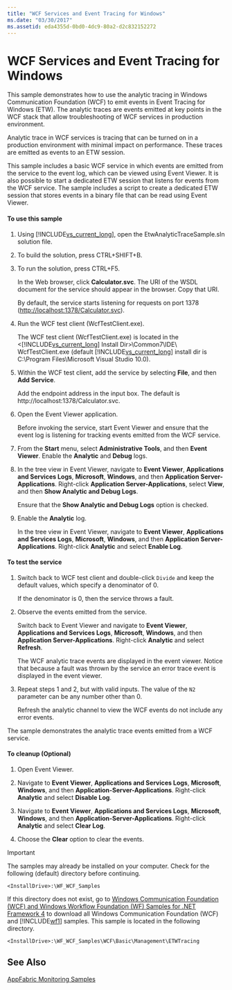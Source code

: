 ```yaml
---
title: "WCF Services and Event Tracing for Windows"
ms.date: "03/30/2017"
ms.assetid: eda4355d-0bd0-4dc9-80a2-d2c832152272
---
```

# WCF Services and Event Tracing for Windows
This sample demonstrates how to use the analytic tracing in Windows Communication Foundation (WCF) to emit events in Event Tracing for Windows (ETW). The analytic traces are events emitted at key points in the WCF stack that allow troubleshooting of WCF services in production environment.  
  
 Analytic trace in WCF services is tracing that can be turned on in a production environment with minimal impact on performance. These traces are emitted as events to an ETW session.  
  
 This sample includes a basic WCF service in which events are emitted from the service to the event log, which can be viewed using Event Viewer. It is also possible to start a dedicated ETW session that listens for events from the WCF service. The sample includes a script to create a dedicated ETW session that stores events in a binary file that can be read using Event Viewer.  
  
#### To use this sample  
  
1. Using [!INCLUDE[vs_current_long](../../../../includes/vs-current-long-md.md)], open the EtwAnalyticTraceSample.sln solution file.  
  
2. To build the solution, press CTRL+SHIFT+B.  
  
3. To run the solution, press CTRL+F5.  
  
    In the Web browser, click **Calculator.svc**. The URI of the WSDL document for the service should appear in the browser. Copy that URI.  
  
    By default, the service starts listening for requests on port 1378 (<http://localhost:1378/Calculator.svc>).  
  
4. Run the WCF test client (WcfTestClient.exe).  
  
    The WCF test client (WcfTestClient.exe) is located in the \<[!INCLUDE[vs_current_long](../../../../includes/vs-current-long-md.md)] Install Dir>\Common7\IDE\ WcfTestClient.exe (default [!INCLUDE[vs_current_long](../../../../includes/vs-current-long-md.md)] install dir is C:\Program Files\Microsoft Visual Studio 10.0).  
  
5. Within the WCF test client, add the service by selecting **File**, and then **Add Service**.  
  
    Add the endpoint address in the input box. The default is http://localhost:1378/Calculator.svc.  
  
6. Open the Event Viewer application.  
  
    Before invoking the service, start Event Viewer and ensure that the event log is listening for tracking events emitted from the WCF service.  
  
7. From the **Start** menu, select **Administrative Tools**, and then **Event Viewer**.  Enable the **Analytic** and **Debug** logs.  
  
8. In the tree view in Event Viewer, navigate to **Event Viewer**, **Applications and Services Logs**, **Microsoft**, **Windows**, and then **Application Server-Applications**. Right-click **Application Server-Applications**, select **View**, and then **Show Analytic and Debug Logs**.  
  
    Ensure that the **Show Analytic and Debug Logs** option is checked.  
  
9. Enable the **Analytic** log.  
  
     In the tree view in Event Viewer, navigate to **Event Viewer**, **Applications and Services Logs**, **Microsoft**, **Windows**, and then **Application Server-Applications**. Right-click **Analytic** and select **Enable Log**.  
  
#### To test the service  
  
1. Switch back to WCF test client and double-click `Divide` and keep the default values, which specify a denominator of 0.  
  
    If the denominator is 0, then the service throws a fault.  
  
2. Observe the events emitted from the service.  
  
    Switch back to Event Viewer and navigate to **Event Viewer**, **Applications and Services Logs**, **Microsoft**, **Windows**, and then **Application Server-Applications**. Right-click **Analytic** and select **Refresh**.  
  
    The WCF analytic trace events are displayed in the event viewer. Notice that because a fault was thrown by the service an error trace event is displayed in the event viewer.  
  
3. Repeat steps 1 and 2, but with valid inputs. The value of the `N2` parameter can be any number other than 0.  
  
    Refresh the analytic channel to view the WCF events do not include any error events.  
  
 The sample demonstrates the analytic trace events emitted from a WCF service.  
  
#### To cleanup (Optional)  
  
1. Open Event Viewer.  
  
2. Navigate to **Event Viewer**, **Applications and Services Logs**, **Microsoft**, **Windows**, and then **Application-Server-Applications**. Right-click **Analytic** and select **Disable Log**.  
  
3. Navigate to **Event Viewer**, **Applications and Services Logs**, **Microsoft**, **Windows**, and then **Application-Server-Applications**. Right-click **Analytic** and select **Clear Log**.  
  
4. Choose the **Clear** option to clear the events.  
  
> [!IMPORTANT]
>  The samples may already be installed on your computer. Check for the following (default) directory before continuing.  
> 
>  `<InstallDrive>:\WF_WCF_Samples`  
> 
>  If this directory does not exist, go to [Windows Communication Foundation (WCF) and Windows Workflow Foundation (WF) Samples for .NET Framework 4](http://go.microsoft.com/fwlink/?LinkId=150780) to download all Windows Communication Foundation (WCF) and [!INCLUDE[wf1](../../../../includes/wf1-md.md)] samples. This sample is located in the following directory.  
> 
>  `<InstallDrive>:\WF_WCF_Samples\WCF\Basic\Management\ETWTracing`  
  
## See Also  
 [AppFabric Monitoring Samples](http://go.microsoft.com/fwlink/?LinkId=193959)
